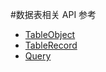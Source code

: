 #数据表相关 API 参考

- [TableObject](/cloud-function/node-sdk/schema/frag/table-object.md)
- [TableRecord](/cloud-function/node-sdk/schema/frag/table-record.md)
- [Query](/cloud-function/node-sdk/schema/frag/query.md)

